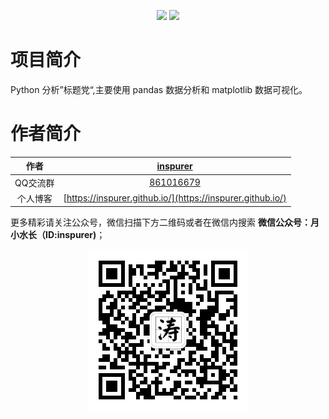 <p align="center">
  <img src="https://img.shields.io/badge/pandas--green.svg"></a>
  <img src="https://img.shields.io/badge/matplotlib--red.svg"></a>
</p>

# 项目简介

Python 分析”标题党“,主要使用 pandas 数据分析和 matplotlib 数据可视化。


# 作者简介


|作者|[inspurer](https://inspurer.github.io/2018/06/07/%E6%9C%88%E5%B0%8F%E6%B0%B4%E9%95%BF%E7%9A%84%E7%94%B1%E6%9D%A5/#more)|
|:---:|:---:|
|QQ交流群|[861016679](https://jq.qq.com/?_wv=1027&k=5Js6sKS)|
|个人博客|[https://inspurer.github.io/](https://inspurer.github.io/)|


更多精彩请关注公众号，微信扫描下方二维码或者在微信内搜索 **微信公众号：月小水长（ID:inspurer)**；

<p align="center">
  <img src="qrcode.jpg"></a>
</p>
